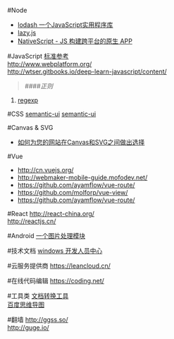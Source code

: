 #Node
* [lodash 一个JavaScript实用程序库](https://github.com/lodash/lodash) 
* [lazy.js](https://github.com/dtao/lazy.js)
* [NativeScript - JS 构建跨平台的原生 APP](http://www.nativescript.org/)

#JavaScript
[标准参考](http://javascript.ruanyifeng.com/)  
http://www.webplatform.org/  
http://wtser.gitbooks.io/deep-learn-javascript/content/ 
>####*正则*
1. [regexp](http://longze.gitbooks.io/javascript-regexp/content/ ) 

#CSS
[semantic-ui](http://www.semantic-ui.cn/)
[semantic-ui](http://www.semantic-ui.com.cn/)

#Canvas & SVG
* [如何为您的网站在Canvas和SVG之间做出选择](https://msdn.microsoft.com/zh-cn/ie/hh377884/)

#Vue
* http://cn.vuejs.org/  
* http://webmaker-mobile-guide.mofodev.net/  
* https://github.com/ayamflow/vue-route/  
* https://github.com/molforp/vue-view/  
* https://github.com/ayamflow/vue-route/

#React
http://react-china.org/  
http://reactjs.cn/

#Android
[一个图片处理模块](https://github.com/liaohuqiu/fresco-docs-cn)

#技术文档
[windows 开发人员中心](https://dev.windows.com/zh-cn)

#云服务提供商
https://leancloud.cn/

#在线代码编辑
https://coding.net/

#工具类
[文档转换工具](http://johnmacfarlane.net/pandoc)  
[百度思维导图](http://naotu.baidu.com/)

#翻墙
http://ggss.so/  
http://guge.io/